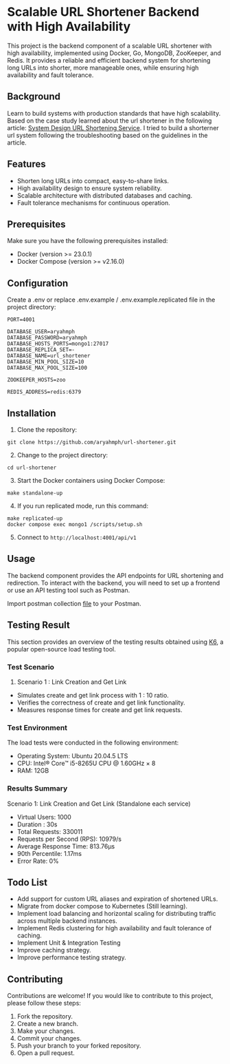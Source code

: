 # Scalable URL Shortener Backend with High Availability

This project is the backend component of a scalable URL shortener with high availability, implemented using Docker, Go,
MongoDB, ZooKeeper, and Redis. It provides a reliable and efficient backend system for shortening long URLs into
shorter, more manageable ones, while ensuring high availability and fault tolerance.

## Background

Learn to build systems with production standards that have high scalability. Based on the case study learned about the
url shortener in the following
article: [System Design URL Shortening Service](https://www.geeksforgeeks.org/system-design-url-shortening-service/). I
tried to build a shorterner url system following the troubleshooting based on the guidelines in the article.

## Features

- Shorten long URLs into compact, easy-to-share links.
- High availability design to ensure system reliability.
- Scalable architecture with distributed databases and caching.
- Fault tolerance mechanisms for continuous operation.

## Prerequisites

Make sure you have the following prerequisites installed:

- Docker (version >= 23.0.1)
- Docker Compose (version >= v2.16.0)

## Configuration

Create a .env or replace .env.example / .env.example.replicated file in the project directory:

```
PORT=4001

DATABASE_USER=aryahmph
DATABASE_PASSWORD=aryahmph
DATABASE_HOSTS_PORTS=mongo1:27017
DATABASE_REPLICA_SET=-
DATABASE_NAME=url_shortener
DATABASE_MIN_POOL_SIZE=10
DATABASE_MAX_POOL_SIZE=100

ZOOKEEPER_HOSTS=zoo

REDIS_ADDRESS=redis:6379
```

## Installation

1. Clone the repository:

```
git clone https://github.com/aryahmph/url-shortener.git
```

2. Change to the project directory:

```
cd url-shortener
```

3. Start the Docker containers using Docker Compose:

```
make standalone-up
```

4. If you run replicated mode, run this command:

```
make replicated-up
docker compose exec mongo1 /scripts/setup.sh
```

5. Connect to `http://localhost:4001/api/v1`

## Usage

The backend component provides the API endpoints for URL shortening and redirection. To interact with the backend, you
will need to set up a frontend or use an API testing tool such as Postman.

Import postman collection [file](URL%20Shortener.postman_collection.json) to your Postman.

## Testing Result

This section provides an overview of the testing results obtained using [K6](https://github.com/grafana/k6), a popular
open-source load testing tool.

### Test Scenario

1. Scenario 1 : Link Creation and Get Link

* Simulates create and get link process with 1 : 10 ratio.
* Verifies the correctness of create and get link functionality.
* Measures response times for create and get link requests.

### Test Environment

The load tests were conducted in the following environment:

- Operating System: Ubuntu 20.04.5 LTS
- CPU: Intel® Core™ i5-8265U CPU @ 1.60GHz × 8
- RAM: 12GB

### Results Summary

Scenario 1: Link Creation and Get Link (Standalone each service)

- Virtual Users: 1000
- Duration : 30s
- Total Requests: 330011
- Requests per Second (RPS): 10979/s
- Average Response Time: 813.76µs
- 90th Percentile: 1.17ms
- Error Rate: 0%

## Todo List

- Add support for custom URL aliases and expiration of shortened URLs.
- Migrate from docker compose to Kubernetes (Still learning).
- Implement load balancing and horizontal scaling for distributing traffic across multiple backend instances.
- Implement Redis clustering for high availability and fault tolerance of caching.
- Implement Unit & Integration Testing
- Improve caching strategy.
- Improve performance testing strategy.

## Contributing

Contributions are welcome! If you would like to contribute to this project, please follow these steps:

1. Fork the repository.
2. Create a new branch.
3. Make your changes.
4. Commit your changes.
5. Push your branch to your forked repository.
6. Open a pull request.


